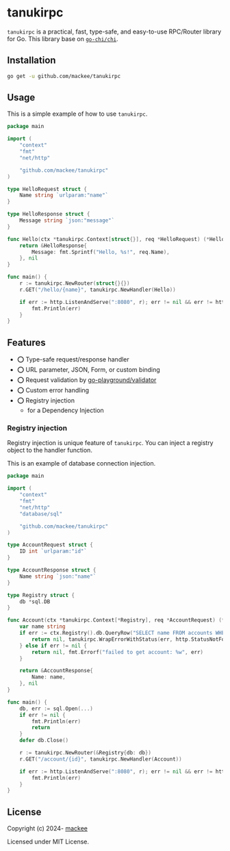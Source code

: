 # tanukirpc

`tanukirpc` is a practical, fast, type-safe, and easy-to-use RPC/Router library for Go. This library base on [`go-chi/chi`](https://github.com/go-chi/chi).


## Installation

```bash
go get -u github.com/mackee/tanukirpc
```

## Usage

This is a simple example of how to use `tanukirpc`.

```go
package main

import (
    "context"
    "fmt"
    "net/http"

    "github.com/mackee/tanukirpc"
)

type HelloRequest struct {
    Name string `urlparam:"name"`
}

type HelloResponse struct {
    Message string `json:"message"`
}

func Hello(ctx *tanukirpc.Context[struct{}], req *HelloRequest) (*HelloResponse, error) {
    return &HelloResponse{
        Message: fmt.Sprintf("Hello, %s!", req.Name),
    }, nil
}

func main() {
    r := tanukirpc.NewRouter(struct{}{})
    r.GET("/hello/{name}", tanukirpc.NewHandler(Hello))

    if err := http.ListenAndServe(":8080", r); err != nil && err != http.ErrServerClosed {
        fmt.Println(err)
    }
}
```

## Features

- :o: Type-safe request/response handler
- :o: URL parameter, JSON, Form, or custom binding
- :o: Request validation by [go-playground/validator](https://github.com/go-playground/validator)
- :o: Custom error handling
- :o: Registry injection
  - for a Dependency Injection

### Registry injection

Registry injection is unique feature of `tanukirpc`. You can inject a registry object to the handler function.

This is an example of database connection injection.

```go
package main

import (
    "context"
    "fmt"
    "net/http"
    "database/sql"

    "github.com/mackee/tanukirpc"
)

type AccountRequest struct {
    ID int `urlparam:"id"`
}

type AccountResponse struct {
    Name string `json:"name"`
}

type Registry struct {
    db *sql.DB
}

func Account(ctx *tanukirpc.Context[*Registry], req *AccountRequest) (*AccountResponse, error) {
    var name string
    if err := ctx.Registry().db.QueryRow("SELECT name FROM accounts WHERE id = ?", req.ID).Scan(&name); err == sql.ErrNoRows {
        return nil, tanukirpc.WrapErrorWithStatus(err, http.StatusNotFound)
    } else if err != nil {
        return nil, fmt.Errorf("failed to get account: %w", err)
    }

    return &AccountResponse{
        Name: name,
    }, nil
}

func main() {
    db, err := sql.Open(...)
    if err != nil {
        fmt.Println(err)
        return
    }
    defer db.Close()

    r := tanukirpc.NewRouter(&Registry{db: db})
    r.GET("/account/{id}", tanukirpc.NewHandler(Account))

    if err := http.ListenAndServe(":8080", r); err != nil && err != http.ErrServerClosed {
        fmt.Println(err)
    }
}
```

## License

Copyright (c) 2024- [mackee](https://github.com/mackee)

Licensed under MIT License.
